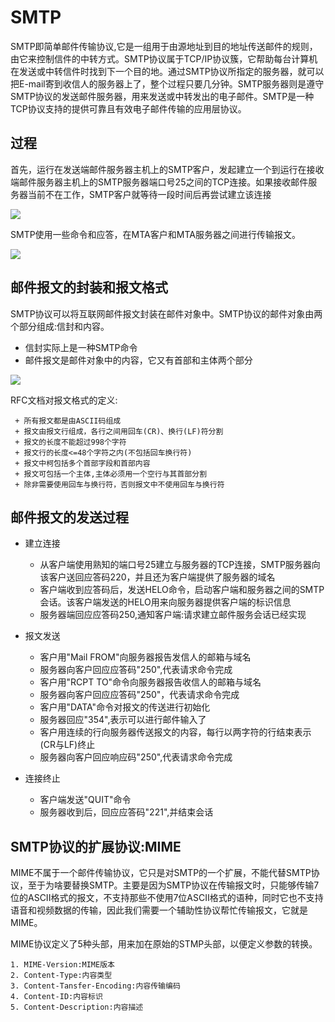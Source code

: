 # SMTP

SMTP即简单邮件传输协议,它是一组用于由源地址到目的地址传送邮件的规则，由它来控制信件的中转方式。SMTP协议属于TCP/IP协议簇，它帮助每台计算机在发送或中转信件时找到下一个目的地。通过SMTP协议所指定的服务器，就可以把E-mail寄到收信人的服务器上了，整个过程只要几分钟。SMTP服务器则是遵守SMTP协议的发送邮件服务器，用来发送或中转发出的电子邮件。SMTP是一种TCP协议支持的提供可靠且有效电子邮件传输的应用层协议。


## 过程

首先，运行在发送端邮件服务器主机上的SMTP客户，发起建立一个到运行在接收端邮件服务器主机上的SMTP服务器端口号25之间的TCP连接。如果接收邮件服务器当前不在工作，SMTP客户就等待一段时间后再尝试建立该连接

![](https://img-blog.csdn.net/20170403164254171?watermark/2/text/aHR0cDovL2Jsb2cuY3Nkbi5uZXQvcXFfMzU2NDQyMzQ=/font/5a6L5L2T/fontsize/400/fill/I0JBQkFCMA==/dissolve/70/gravity/SouthEast)

SMTP使用一些命令和应答，在MTA客户和MTA服务器之间进行传输报文。

![](https://img-blog.csdn.net/20170403164317197?watermark/2/text/aHR0cDovL2Jsb2cuY3Nkbi5uZXQvcXFfMzU2NDQyMzQ=/font/5a6L5L2T/fontsize/400/fill/I0JBQkFCMA==/dissolve/70/gravity/SouthEast)


## 邮件报文的封装和报文格式

SMTP协议可以将互联网邮件报文封装在邮件对象中。SMTP协议的邮件对象由两个部分组成:信封和内容。

   + 信封实际上是一种SMTP命令
   + 邮件报文是邮件对象中的内容，它又有首部和主体两个部分

![](https://img-blog.csdn.net/20170403164927322?watermark/2/text/aHR0cDovL2Jsb2cuY3Nkbi5uZXQvcXFfMzU2NDQyMzQ=/font/5a6L5L2T/fontsize/400/fill/I0JBQkFCMA==/dissolve/70/gravity/SouthEast)


RFC文档对报文格式的定义:

```
 + 所有报文都是由ASCII码组成
 + 报文由报文行组成，各行之间用回车(CR)、换行(LF)符分割
 + 报文的长度不能超过998个字符
 + 报文行的长度<=48个字符之内(不包括回车换行符)
 + 报文中柯包括多个首部字段和首部内容
 + 报文可包括一个主体,主体必须用一个空行与其首部分割
 + 除非需要使用回车与换行符，否则报文中不使用回车与换行符

```


## 邮件报文的发送过程

+ 建立连接

   + 从客户端使用熟知的端口号25建立与服务器的TCP连接，SMTP服务器向该客户送回应答码220，并且还为客户端提供了服务器的域名
   + 客户端收到应答码后，发送HELO命令，启动客户端和服务器之间的SMTP会话。该客户端发送的HELO用来向服务器提供客户端的标识信息
   + 服务器端回应应答码250,通知客户端:请求建立邮件服务会话已经实现

+ 报文发送
   + 客户用"Mail FROM"向服务器报告发信人的邮箱与域名
   + 服务器向客户回应应答码"250",代表请求命令完成
   + 客户用"RCPT TO"命令向服务器报告收信人的邮箱与域名
   + 服务器向客户回应应答码"250"，代表请求命令完成
   + 客户用"DATA"命令对报文的传送进行初始化
   + 服务器回应"354",表示可以进行邮件输入了
   + 客户用连续的行向服务器传送报文的内容，每行以两字符的行结束表示(CR与LF)终止
   + 服务器向客户回应响应码"250",代表请求命令完成

+ 连接终止
  
   + 客户端发送"QUIT"命令
   + 服务器收到后，回应应答码"221",并结束会话


## SMTP协议的扩展协议:MIME

MIME不属于一个邮件传输协议，它只是对SMTP的一个扩展，不能代替SMTP协议，至于为啥要替换SMTP。主要是因为SMTP协议在传输报文时，只能够传输7位的ASCII格式的报文，不支持那些不使用7位ASCII格式的语种，同时它也不支持语音和视频数据的传输，因此我们需要一个辅助性协议帮忙传输报文，它就是MIME。

MIME协议定义了5种头部，用来加在原始的STMP头部，以便定义参数的转换。

    1. MIME-Version:MIME版本
    2. Content-Type:内容类型
    3. Content-Tansfer-Encoding:内容传输编码
    4. Content-ID:内容标识
    5. Content-Description:内容描述